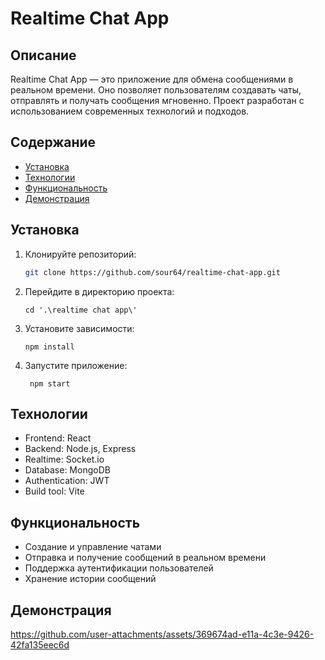 # Realtime Chat App


## Описание

Realtime Chat App — это приложение для обмена сообщениями в реальном времени. Оно позволяет пользователям создавать чаты, отправлять и получать сообщения мгновенно. Проект разработан с использованием современных технологий и подходов.

## Содержание

- [Установка](#установка)
- [Технологии](#технологии)
- [Функциональность](#функциональность)
- [Демонстрация](#демонстрация)

## Установка

1. Клонируйте репозиторий:
   ```bash
   git clone https://github.com/sour64/realtime-chat-app.git
2. Перейдите в директорию проекта:
   ```
   cd '.\realtime chat app\'
4. Установите зависимости:
   ```
   npm install
6. Запустите приложение:
   ```
    npm start
## Технологии
- Frontend: React
- Backend: Node.js, Express
- Realtime: Socket.io
- Database: MongoDB
- Authentication: JWT
- Build tool: Vite

## Функциональность
- Создание и управление чатами
- Отправка и получение сообщений в реальном времени
- Поддержка аутентификации пользователей
- Хранение истории сообщений
## Демонстрация 
https://github.com/user-attachments/assets/369674ad-e11a-4c3e-9426-42fa135eec6d


